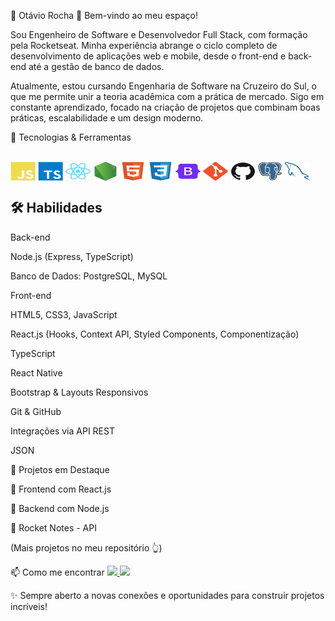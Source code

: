🌟 Otávio Rocha
👋 Bem-vindo ao meu espaço!

Sou Engenheiro de Software e Desenvolvedor Full Stack, com formação pela Rocketseat. Minha experiência abrange o ciclo completo de desenvolvimento de aplicações web e mobile, desde o front-end e back-end até a gestão de banco de dados.

Atualmente, estou cursando Engenharia de Software na Cruzeiro do Sul, o que me permite unir a teoria acadêmica com a prática de mercado. Sigo em constante aprendizado, focado na criação de projetos que combinam boas práticas, escalabilidade e um design moderno.

🚀 Tecnologias & Ferramentas

<div style="display: inline_block"><br> <img align="center" alt="Js" height="30" width="40" src="https://raw.githubusercontent.com/devicons/devicon/master/icons/javascript/javascript-plain.svg"> <img align="center" alt="Ts" height="30" width="40" src="https://raw.githubusercontent.com/devicons/devicon/master/icons/typescript/typescript-plain.svg"> <img align="center" alt="React" height="30" width="40" src="https://raw.githubusercontent.com/devicons/devicon/master/icons/react/react-original.svg"> <img align="center" alt="Node" height="30" width="40" src="https://raw.githubusercontent.com/devicons/devicon/master/icons/nodejs/nodejs-original.svg"> <img align="center" alt="Html" height="30" width="40" src="https://raw.githubusercontent.com/devicons/devicon/master/icons/html5/html5-original.svg"> <img align="center" alt="Css" height="30" width="40" src="https://raw.githubusercontent.com/devicons/devicon/master/icons/css3/css3-original.svg"> <img align="center" alt="Bootstrap" height="30" width="40" src="https://raw.githubusercontent.com/devicons/devicon/master/icons/bootstrap/bootstrap-plain.svg"> <img align="center" alt="Git" height="30" width="40" src="https://raw.githubusercontent.com/devicons/devicon/master/icons/git/git-original.svg"> <img align="center" alt="GitHub" height="30" width="40" src="https://raw.githubusercontent.com/devicons/devicon/master/icons/github/github-original.svg"> <img align="center" alt="Postgres" height="30" width="40" src="https://raw.githubusercontent.com/devicons/devicon/master/icons/postgresql/postgresql-original.svg"> <img align="center" alt="MySQL" height="30" width="40" src="https://raw.githubusercontent.com/devicons/devicon/master/icons/mysql/mysql-original.svg"> 
</div>

🛠️ Habilidades 
-

Back-end

Node.js (Express, TypeScript)

Banco de Dados: PostgreSQL, MySQL

Front-end

HTML5, CSS3, JavaScript

React.js (Hooks, Context API, Styled Components, Componentização)

TypeScript

React Native

Bootstrap & Layouts Responsivos

Git & GitHub

Integrações via API REST

JSON

📌 Projetos em Destaque

🔗 Frontend com React.js

🔗 Backend com Node.js

🔗 Rocket Notes - API

(Mais projetos no meu repositório 👆)

📫 Como me encontrar
<a href="https://www.linkedin.com/in/otavio-rocha-7b28b122b/" target="_blank"> <img src="https://img.shields.io/badge/-LinkedIn-%230077B5?style=for-the-badge&logo=linkedin&logoColor=white"> </a> <a href="mailto:otaviorocha36@gmail.com"> <img src="https://img.shields.io/badge/-Gmail-%23333?style=for-the-badge&logo=gmail&logoColor=white"> </a>

✨ Sempre aberto a novas conexões e oportunidades para construir projetos incríveis!
